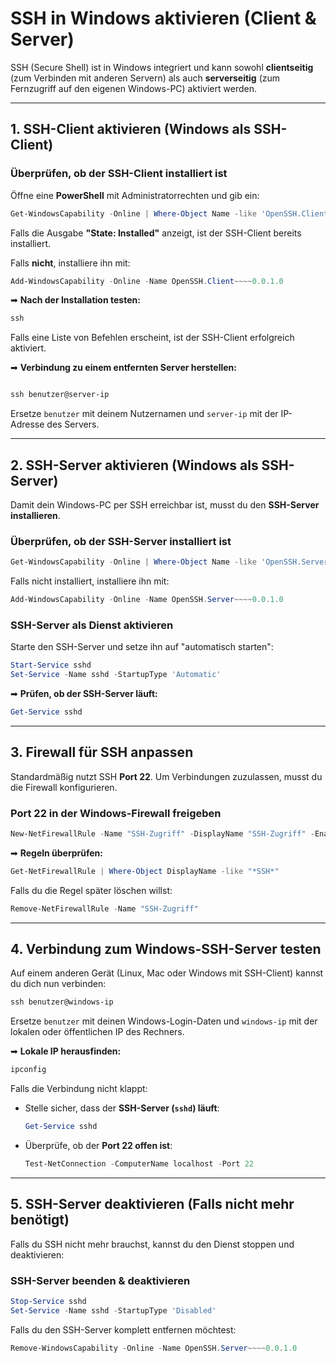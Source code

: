 # SSH in Windows aktivieren (Client & Server)

SSH (Secure Shell) ist in Windows integriert und kann sowohl **clientseitig** (zum Verbinden mit anderen Servern) als auch **serverseitig** (zum Fernzugriff auf den eigenen Windows-PC) aktiviert werden.

---

## **1. SSH-Client aktivieren (Windows als SSH-Client)**

### **Überprüfen, ob der SSH-Client installiert ist**

Öffne eine **PowerShell** mit Administratorrechten und gib ein:

```powershell
Get-WindowsCapability -Online | Where-Object Name -like 'OpenSSH.Client*'
```

Falls die Ausgabe **"State: Installed"** anzeigt, ist der SSH-Client bereits installiert.

Falls **nicht**, installiere ihn mit:

```powershell
Add-WindowsCapability -Online -Name OpenSSH.Client~~~~0.0.1.0
```

➡ **Nach der Installation testen:**

```powershell
ssh
```

Falls eine Liste von Befehlen erscheint, ist der SSH-Client erfolgreich aktiviert.

➡ **Verbindung zu einem entfernten Server herstellen:**

```powershell

ssh benutzer@server-ip
```

Ersetze `benutzer` mit deinem Nutzernamen und `server-ip` mit der IP-Adresse des Servers.

---

## **2. SSH-Server aktivieren (Windows als SSH-Server)**

Damit dein Windows-PC per SSH erreichbar ist, musst du den **SSH-Server installieren**.

### **Überprüfen, ob der SSH-Server installiert ist**

```powershell
Get-WindowsCapability -Online | Where-Object Name -like 'OpenSSH.Server*'
```

Falls nicht installiert, installiere ihn mit:

```powershell
Add-WindowsCapability -Online -Name OpenSSH.Server~~~~0.0.1.0
```

### **SSH-Server als Dienst aktivieren**

Starte den SSH-Server und setze ihn auf "automatisch starten":

```powershell
Start-Service sshd
Set-Service -Name sshd -StartupType 'Automatic'
```

➡ **Prüfen, ob der SSH-Server läuft:**

```powershell
Get-Service sshd
```

---

## **3. Firewall für SSH anpassen**

Standardmäßig nutzt SSH **Port 22**. Um Verbindungen zuzulassen, musst du die Firewall konfigurieren.

### **Port 22 in der Windows-Firewall freigeben**

```powershell
New-NetFirewallRule -Name "SSH-Zugriff" -DisplayName "SSH-Zugriff" -Enabled True -Direction Inbound -Protocol TCP -Action Allow -LocalPort 22
```

➡ **Regeln überprüfen:**

```powershell
Get-NetFirewallRule | Where-Object DisplayName -like "*SSH*"
```

Falls du die Regel später löschen willst:

```powershell
Remove-NetFirewallRule -Name "SSH-Zugriff"
```

---

## **4. Verbindung zum Windows-SSH-Server testen**

Auf einem anderen Gerät (Linux, Mac oder Windows mit SSH-Client) kannst du dich nun verbinden:

```powershell
ssh benutzer@windows-ip
```

Ersetze `benutzer` mit deinen Windows-Login-Daten und `windows-ip` mit der lokalen oder öffentlichen IP des Rechners.

➡ **Lokale IP herausfinden:**

```powershell
ipconfig
```

Falls die Verbindung nicht klappt:

- Stelle sicher, dass der **SSH-Server (`sshd`) läuft**:

  ```powershell
  Get-Service sshd
  ```

- Überprüfe, ob der **Port 22 offen ist**:

  ```powershell
  Test-NetConnection -ComputerName localhost -Port 22
  ```

---

## **5. SSH-Server deaktivieren (Falls nicht mehr benötigt)**

Falls du SSH nicht mehr brauchst, kannst du den Dienst stoppen und deaktivieren:

### **SSH-Server beenden & deaktivieren**

```powershell
Stop-Service sshd
Set-Service -Name sshd -StartupType 'Disabled'
```

Falls du den SSH-Server komplett entfernen möchtest:

```powershell
Remove-WindowsCapability -Online -Name OpenSSH.Server~~~~0.0.1.0
```
